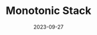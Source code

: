 ---
title: Monotonic Stack
icon: discover
date: 2023-09-27
dir:
  order: 11
category: leetcode
tag: monotonic stack
sticky: true
---